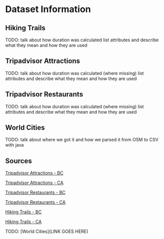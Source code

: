# Dataset Information

## Hiking Trails
TODO: talk about how duration was calculated
list attributes and describe what they mean and how they are used

## Tripadvisor Attractions
TODO: talk about how duration was calculated (where missing)
list attributes and describe what they mean and how they are used

## Tripadvisor Restaurants
TODO: talk about how duration was calculated (where missing)
list attributes and describe what they mean and how they are used

## World Cities
TODO: talk about where we got it and how we parsed it from OSM to CSV with java

## Sources

[Tripadvisor Attractions - BC](https://www.tripadvisor.com/Attractions-g154922-Activities-a_allAttractions.true-British_Columbia.html)  

[Tripadvisor Attractions - CA](https://www.tripadvisor.com/Attractions-g28926-Activities-a_allAttractions.true-California.html)  

[Tripadvisor Restaurants - BC](https://www.tripadvisor.com/Restaurants-g154922-British_Columbia.html)  

[Tripadvisor Restaurants - CA](https://www.tripadvisor.com/Restaurants-g28926-California.html)  

[Hiking Trails - BC](https://www.hikingproject.com/directory/8006666/british-columbia)  

[Hiking Trails - CA](https://www.hikingproject.com/directory/8007121/california)  

TODO:
[World Cities](LINK GOES HERE)
